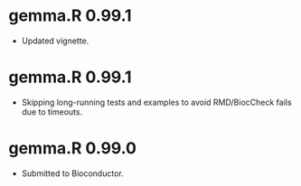 # gemma.R 0.99.1
* Updated vignette.

# gemma.R 0.99.1
* Skipping long-running tests and examples to avoid RMD/BiocCheck fails due to timeouts.

# gemma.R 0.99.0
* Submitted to Bioconductor.
